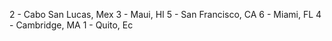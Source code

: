 2 - Cabo San Lucas, Mex
3 - Maui, HI
5 - San Francisco, CA
6 - Miami, FL
4 - Cambridge, MA
1 - Quito, Ec